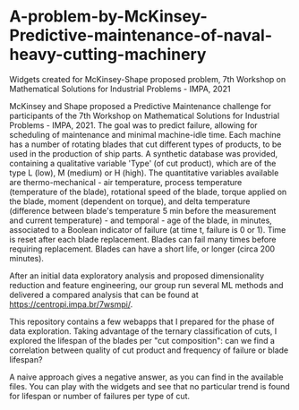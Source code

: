 # A-problem-by-McKinsey-Predictive-maintenance-of-naval-heavy-cutting-machinery
Widgets created for McKinsey-Shape proposed problem, 7th Workshop on Mathematical Solutions for Industrial Problems - IMPA, 2021

McKinsey and Shape proposed a Predictive Maintenance challenge for participants of the 7th Workshop on Mathematical Solutions for Industrial Problems - IMPA, 2021. The goal was to predict failure, allowing for scheduling of maintenance and minimal machine-idle time. Each machine has a number of rotating blades that cut different types of products, to be used in the production of ship parts. A synthetic database was provided, containing a qualitative variable 'Type' (of cut product), which are of the type L (low), M (medium) or H (high). The quantitative variables available are thermo-mechanical - air temperature, process temperature (temperature of the blade), rotational speed of the blade, torque applied on the blade, moment (dependent on torque), and delta temperature (difference between blade's temperature 5 min before the measurement and current temperature) - and temporal - age of the blade, in minutes, associated to a Boolean indicator of failure (at time t, failure is 0 or 1). Time is reset after each blade replacement. Blades can fail many times before requiring replacement. Blades can have a short life, or longer (circa 200 minutes).

After an initial data exploratory analysis and proposed dimensionality reduction and feature engineering, our group run several ML methods and delivered a compared analysis that can be found at https://centropi.impa.br/7wsmpi/.

This repository contains a few webapps that I prepared for the phase of data exploration. Taking advantage of the ternary classification of cuts, I explored the lifespan of the blades per "cut composition": can we find a correlation between quality of cut product and frequency of failure or blade lifespan? 

A naive approach gives a negative answer, as you can find in the available files. You can play with the widgets and see that no particular trend is found for lifespan or number of failures per type of cut.
